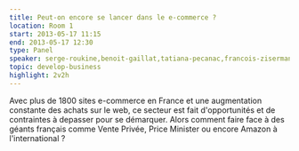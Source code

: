 ```yaml
---
title: Peut-on encore se lancer dans le e-commerce ?
location: Room 1
start: 2013-05-17 11:15
end: 2013-05-17 12:30
type: Panel
speaker: serge-roukine,benoit-gaillat,tatiana-pecanac,francois-ziserman
topic: develop-business
highlight: 2v2h
---
```


Avec plus de 1800 sites e-commerce en France et une augmentation constante des achats sur le web, ce secteur est fait d'opportunités et de contraintes à depasser pour se démarquer. Alors comment faire face à des géants français comme Vente Privée, Price Minister ou encore Amazon à l'international ? 
